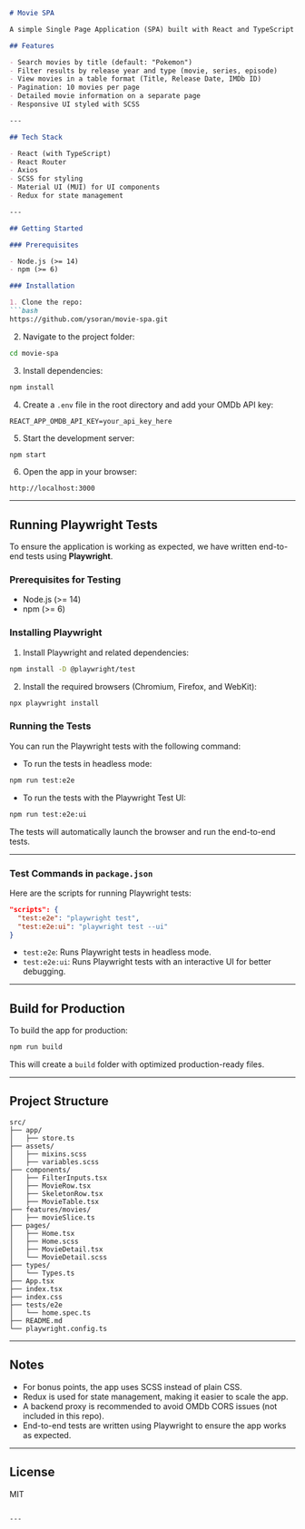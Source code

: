 ```markdown
# Movie SPA

A simple Single Page Application (SPA) built with React and TypeScript to search, list, and view detailed information about movies using the [OMDb API](http://www.omdbapi.com/).

## Features

- Search movies by title (default: "Pokemon")
- Filter results by release year and type (movie, series, episode)
- View movies in a table format (Title, Release Date, IMDb ID)
- Pagination: 10 movies per page
- Detailed movie information on a separate page
- Responsive UI styled with SCSS

---

## Tech Stack

- React (with TypeScript)
- React Router
- Axios
- SCSS for styling
- Material UI (MUI) for UI components
- Redux for state management

---

## Getting Started

### Prerequisites

- Node.js (>= 14)
- npm (>= 6)

### Installation

1. Clone the repo:
```bash
https://github.com/ysoran/movie-spa.git
```

2. Navigate to the project folder:
```bash
cd movie-spa
```

3. Install dependencies:
```bash
npm install
```

4. Create a `.env` file in the root directory and add your OMDb API key:
```env
REACT_APP_OMDB_API_KEY=your_api_key_here
```

5. Start the development server:
```bash
npm start
```

6. Open the app in your browser:
```
http://localhost:3000
```

---

## Running Playwright Tests

To ensure the application is working as expected, we have written end-to-end tests using **Playwright**.

### Prerequisites for Testing

- Node.js (>= 14)
- npm (>= 6)

### Installing Playwright

1. Install Playwright and related dependencies:
```bash
npm install -D @playwright/test
```

2. Install the required browsers (Chromium, Firefox, and WebKit):
```bash
npx playwright install
```

### Running the Tests

You can run the Playwright tests with the following command:

- To run the tests in headless mode:
```bash
npm run test:e2e
```

- To run the tests with the Playwright Test UI:
```bash
npm run test:e2e:ui
```

The tests will automatically launch the browser and run the end-to-end tests.

---

### Test Commands in `package.json`

Here are the scripts for running Playwright tests:

```json
"scripts": {
  "test:e2e": "playwright test",
  "test:e2e:ui": "playwright test --ui"
}
```

- `test:e2e`: Runs Playwright tests in headless mode.
- `test:e2e:ui`: Runs Playwright tests with an interactive UI for better debugging.

---

## Build for Production

To build the app for production:

```bash
npm run build
```

This will create a `build` folder with optimized production-ready files.

---

## Project Structure

```
src/
├── app/
│   ├── store.ts
├── assets/
│   ├── mixins.scss
│   ├── variables.scss
├── components/
│   ├── FilterInputs.tsx
│   ├── MovieRow.tsx
│   ├── SkeletonRow.tsx
│   ├── MovieTable.tsx
├── features/movies/
│   ├── movieSlice.ts
├── pages/
│   ├── Home.tsx
│   ├── Home.scss
│   ├── MovieDetail.tsx
│   └── MovieDetail.scss
├── types/
│   └── Types.ts
├── App.tsx
├── index.tsx
├── index.css
├── tests/e2e
│   └── home.spec.ts
├── README.md
└── playwright.config.ts
```
---

## Notes

- For bonus points, the app uses SCSS instead of plain CSS.
- Redux is used for state management, making it easier to scale the app.
- A backend proxy is recommended to avoid OMDb CORS issues (not included in this repo).
- End-to-end tests are written using Playwright to ensure the app works as expected.

---

## License

MIT
```

---
